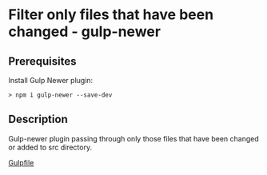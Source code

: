 # Filter only files that have been changed - gulp-newer
## Prerequisites
Install Gulp Newer plugin:
```
> npm i gulp-newer --save-dev
```

## Description
Gulp-newer plugin passing through only those files that have been changed or added to src directory.

[Gulpfile](gulpfile.js)